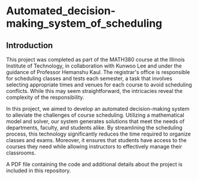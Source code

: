 # Automated_decision-making_system_of_scheduling

## Introduction
This project was completed as part of the MATH380 course at the Illinois Institute of Technology, in collaboration with Kunwoo Lee and under the guidance of Professor Hemanshu Kaul. The registrar's office is responsible for scheduling classes and tests each semester, a task that involves selecting appropriate times and venues for each course to avoid scheduling conflicts. While this may seem straightforward, the intricacies reveal the complexity of the responsibility.
  
In this project, we aimed to develop an automated decision-making system to alleviate the challenges of course scheduling. Utilizing a mathematical model and solver, our system generates solutions that meet the needs of departments, faculty, and students alike. By streamlining the scheduling process, this technology significantly reduces the time required to organize classes and exams. Moreover, it ensures that students have access to the courses they need while allowing instructors to effectively manage their classrooms.

A PDF file containing the code and additional details about the project is included in this repository.

